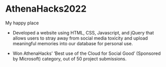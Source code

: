 # AthenaHacks2022
My happy place

* Developed a website using HTML, CSS, Javascript, and jQuery that allows users to stray away from social media toxicity and upload meaningful memories into our database for personal use. 

* Won AthenaHacks’ ‘Best use of the Cloud for Social Good’ (Sponsored by Microsoft) category, out of 50 project submissions. 
